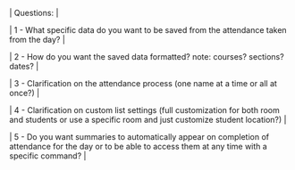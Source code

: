 | Questions: |

| 1 - What specific data do you want to be saved from the attendance taken from the day? |

| 2 - How do you want the saved data formatted? note: courses? sections? dates? |

| 3 - Clarification on the attendance process (one name at a time or all at once?) |

| 4 - Clarification on custom list settings (full customization for both room and students or use a specific room and just customize student location?) |

| 5 - Do you want summaries to automatically appear on completion of attendance for the day or to be able to access them at any time with a specific command? |
